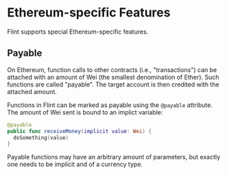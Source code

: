 # Ethereum-specific Features

Flint supports special Ethereum-specific features.

## Payable

On Ethereum, function calls to other contracts (i.e., "transactions") can be attached with an amount of Wei (the smallest denomination of Ether). Such functions are called "payable". The target account is then credited with the attached amount.

Functions in Flint can be marked as payable using the `@payable` attribute. The amount of Wei sent is bound to an implict variable:

```swift
@payable
public func receiveMoney(implicit value: Wei) {
  doSomething(value)
}
```

Payable functions may have an arbitrary amount of parameters, but exactly one needs to be implicit and of a currency type.

